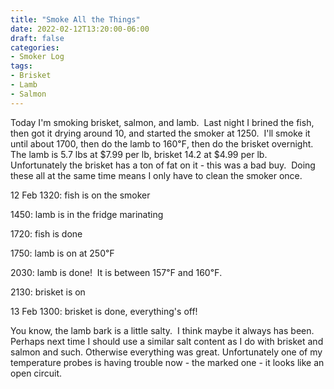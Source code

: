 ```yaml
---
title: "Smoke All the Things"
date: 2022-02-12T13:20:00-06:00
draft: false
categories:
- Smoker Log
tags:
- Brisket
- Lamb
- Salmon
---
```


Today I'm smoking brisket, salmon, and lamb.  Last night I brined the fish, then got it drying around 10, and started the smoker at 1250.  I'll smoke it until about 1700, then do the lamb to 160℉, then do the brisket overnight.  The lamb is 5.7 lbs at $7.99 per lb, brisket 14.2 at $4.99 per lb.  Unfortunately the brisket has a ton of fat on it - this was a bad buy.  Doing these all at the same time means I only have to clean the smoker once.

12 Feb 1320: fish is on the smoker

1450: lamb is in the fridge marinating

1720: fish is done

1750: lamb is on at 250℉

2030: lamb is done!  It is between 157℉ and 160℉.

2130: brisket is on

13 Feb 1300: brisket is done, everything's off!

You know, the lamb bark is a little salty.  I think maybe it always has been.  Perhaps next time I should use a similar salt content as I do with brisket and salmon and such.  Otherwise everything was great.  Unfortunately one of my temperature probes is having trouble now - the marked one - it looks like an open circuit.
